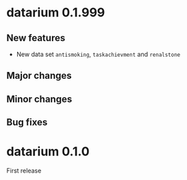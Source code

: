 # datarium 0.1.999

## New features
 
- New data set `antismoking`, `taskachievment` and `renalstone`

## Major changes


## Minor changes


## Bug fixes

# datarium 0.1.0

First release
